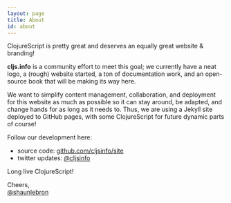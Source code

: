 ```yaml
---
layout: page
title: About
id: about
---
```


ClojureScript is pretty great and deserves an equally great website & branding!

__cljs.info__ is a community effort to meet this goal; we currently have a neat
logo, a (rough) website started, a ton of documentation work, and an
open-source book that will be making its way here.

We want to simplify content management, collaboration, and deployment for this
website as much as possible so it can stay around, be adapted, and change hands
for as long as it needs to.  Thus, we are using a Jekyll site deployed to
GitHub pages, with some ClojureScript for future dynamic parts of course!

Follow our development here:

- source code: [github.com/cljsinfo/site](http://github.com/cljsinfo/site)
- twitter updates: [@cljsinfo](http://twitter.com/cljsinfo)

Long live ClojureScript!

Cheers,  
[@shaunlebron](http://twitter.com/shaunlebron)
